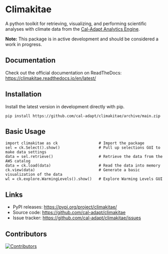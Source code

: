 Climakitae
==========
A python toolkit for retrieving, visualizing, and performing scientific analyses with climate data from the [Cal-Adapt Analytics Engine](https://analytics.cal-adapt.org).

**Note:** This package is in active development and should be considered a work in progress. 

Documentation
--------------
Check out the official documentation on ReadTheDocs: https://climakitae.readthedocs.io/en/latest/ 

Installation
------------

Install the latest version in development directly with pip.

```
pip install https://github.com/cal-adapt/climakitae/archive/main.zip
```

Basic Usage
-----------

```
import climakitae as ck                  # Import the package 
sel = ck.Select().show()                 # Pull up selections GUI to make data settings
data = sel.retrieve()                    # Retrieve the data from the AWS catalog 
data = ck.load(data)                     # Read the data into memory 
ck.view(data)                            # Generate a basic visualization of the data
wl = ck.explore.WarmingLevels().show()   # Explore Warming Levels GUI              
```

Links
-----
* PyPI releases: https://pypi.org/project/climakitae/
* Source code: https://github.com/cal-adapt/climakitae
* Issue tracker: https://github.com/cal-adapt/climakitae/issues

Contributors
-------------
[![Contributors](https://contrib.rocks/image?repo=cal-adapt/climakitae)](https://github.com/cal-adapt/climakitae/graphs/contributors)
